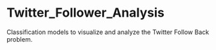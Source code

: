 # Twitter_Follower_Analysis
Classification models to visualize and analyze the Twitter Follow Back problem.
